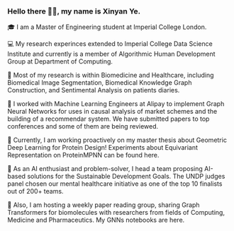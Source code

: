 ### Hello there 👋🏻, my name is Xinyan Ye.

<!--
**xy2119/xy2119** is a ✨ _special_ ✨ repository because its `README.md` (this file) appears on your GitHub profile.

Here are some ideas to get you started:

- 🔭 I’m currently working on ...
- 🌱 I’m currently learning ...
- 👯 I’m looking to collaborate on ...
- 🤔 I’m looking for help with ...
- 💬 Ask me about ...
- 📫 How to reach me: ...
- 😄 Pronouns: ...
- ⚡ Fun fact: ...
-->


🎓 I am a Master of Engineering student at Imperial College London. 

💻 My research experinces extended to Imperial College Data Science Institute and currently is a member of Algorithmic Human Development Group at Department of Computing.

💊 Most of my research is within Biomedicine and Healthcare, including Biomedical Image Segmentation, Biomedical Knowledge Graph Construction, and Sentimental Analysis on patients diaries.

🦾 I worked with Machine Learning Engineers at Alipay to implement Graph Neural Networks for uses in causal analysis of market schemes and the building of a recommendar system. We have submitted papers to top conferences and some of them are being reviewed.

💬 Currently, I am working proactively on my master thesis about Geometric Deep Learning for Protein Design! Experiments about Equivariant Representation on ProteinMPNN can be found here.

🌱 As an AI enthusiast and problem-solver, I head a team proposing AI-based solutions for the Sustainable Development Goals. The UNDP judges panel chosen our mental healthcare initiative as one of the top 10 finalists out of 200+ teams.

🧬 Also, I am hosting a weekly paper reading group, sharing Graph Transformers for biomolecules with researchers from fields of Computing, Medicine and Pharmaceutics. My GNNs notebooks are here.
